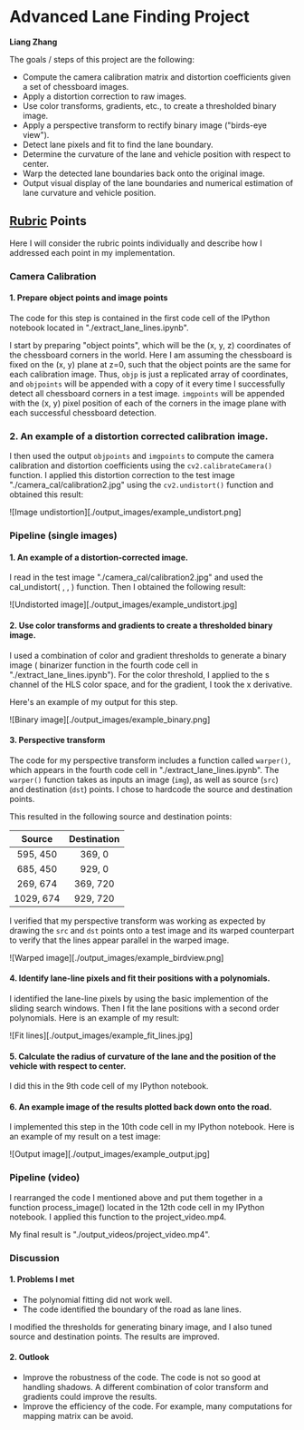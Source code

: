 
# Advanced Lane Finding Project
**Liang Zhang**

The goals / steps of this project are the following:

* Compute the camera calibration matrix and distortion coefficients given a set of chessboard images.
* Apply a distortion correction to raw images.
* Use color transforms, gradients, etc., to create a thresholded binary image.
* Apply a perspective transform to rectify binary image ("birds-eye view").
* Detect lane pixels and fit to find the lane boundary.
* Determine the curvature of the lane and vehicle position with respect to center.
* Warp the detected lane boundaries back onto the original image.
* Output visual display of the lane boundaries and numerical estimation of lane curvature and vehicle position.

## [Rubric](https://review.udacity.com/#!/rubrics/571/view) Points

Here I will consider the rubric points individually and describe how I addressed each point in my implementation.  


### Camera Calibration

#### 1. Prepare object points and image points 
The code for this step is contained in the first code cell of the IPython notebook located in "./extract_lane_lines.ipynb".

I start by preparing "object points", which will be the (x, y, z) coordinates of the chessboard corners in the world. Here I am assuming the chessboard is fixed on the (x, y) plane at z=0, such that the object points are the same for each calibration image.  Thus, `objp` is just a replicated array of coordinates, and `objpoints` will be appended with a copy of it every time I successfully detect all chessboard corners in a test image.  `imgpoints` will be appended with the (x, y) pixel position of each of the corners in the image plane with each successful chessboard detection.  

### 2. An example of a distortion corrected calibration image.

I then used the output `objpoints` and `imgpoints` to compute the camera calibration and distortion coefficients using the `cv2.calibrateCamera()` function.  I applied this distortion correction to the test image "./camera_cal/calibration2.jpg" using the `cv2.undistort()` function and obtained this result: 

![Image undistortion][./output_images/example_undistort.png]

### Pipeline (single images)

#### 1. An example of a distortion-corrected image.

I read in the test image "./camera_cal/calibration2.jpg" and used the cal_undistort( , , ) function. Then I obtained the following result:

![Undistorted image][./output_images/example_undistort.jpg]

#### 2. Use color transforms and gradients to create a thresholded binary image. 

I used a combination of color and gradient thresholds to generate a binary image ( binarizer function in the fourth code cell in "./extract_lane_lines.ipynb"). For the color threshold, I applied to the s channel of the HLS color space, and for the gradient, I took the x derivative.

Here's an example of my output for this step.  

![Binary image][./output_images/example_binary.png]

#### 3. Perspective transform 
The code for my perspective transform includes a function called `warper()`, which appears in the fourth code cell in "./extract_lane_lines.ipynb". The `warper()` function takes as inputs an image (`img`), as well as source (`src`) and destination (`dst`) points.  I chose to  hardcode the source and destination points.

This resulted in the following source and destination points:

| Source        | Destination   | 
|:-------------:|:-------------:| 
| 595, 450      | 369, 0        | 
| 685, 450      | 929, 0      |
| 269, 674     | 369, 720      |
| 1029, 674      | 929, 720        |

I verified that my perspective transform was working as expected by drawing the `src` and `dst` points onto a test image and its warped counterpart to verify that the lines appear parallel in the warped image.

![Warped image][./output_images/example_birdview.png]

#### 4. Identify lane-line pixels and fit their positions with a polynomials.

I identified the lane-line pixels by using the basic implemention of the sliding search windows. Then I fit the lane positions with a second order polynomials. Here is an example of my result:

![Fit lines][./output_images/example_fit_lines.jpg]

#### 5. Calculate the radius of curvature of the lane and the position of the vehicle with respect to center.

I did this in the 9th code cell of my IPython notebook.

#### 6. An example image of the results plotted back down onto the road.

I implemented this step in the 10th code cell in my IPython notebook.  Here is an example of my result on a test image:

![Output image][./output_images/example_output.jpg]

### Pipeline (video)

I rearranged the code I mentioned above and put them together in a function process_image() located in the 12th code cell in my IPython notebook. I applied this function to the project_video.mp4.

My final result is "./output_videos/project_video.mp4".

### Discussion

#### 1. Problems I met
* The polynomial fitting did not work well.
* The code identified the boundary of the road as lane lines.

I modified the thresholds for generating binary image, and I also tuned source and destination points. The results are improved.

#### 2. Outlook
* Improve the robustness of the code. The code is not so good at handling shadows. A different combination of color transform and gradients could improve the results.
* Improve the efficiency of the code. For example, many computations for mapping matrix can be avoid. 
